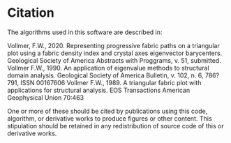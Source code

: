 # Citation

The algorithms used in this software are described in:

Vollmer, F.W., 2020. Representing progressive fabric paths on a 
  triangular plot using a fabric density index and crystal axes 
  eigenvector barycenters. Geological Society of America Abstracts with
  Proggrams, v. 51, submitted. 
Vollmer F.W., 1990. An application of eigenvalue methods to structural 
  domain analysis. Geological Society of America Bulletin, v. 102, n. 6,
  786?791, ISSN 00167606
Vollmer F.W., 1989. A triangular fabric plot with applications for 
  structural analysis. EOS Transactions American Geophysical Union 
  70:463
  
One or more of these should be cited by publications using this code, 
algorithm, or derivative works to produce figures or other content. This 
stipulation should be retained in any redistribution of source code of this or 
derivative works.
